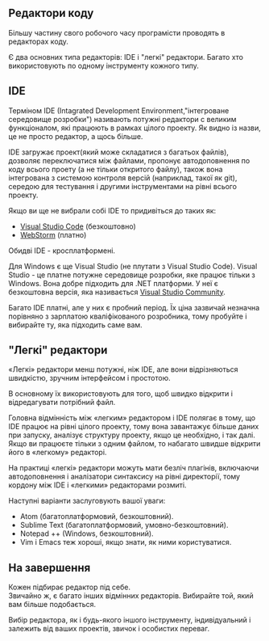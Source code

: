 ## Редактори коду
Більшу частину свого робочого часу програмісти проводять в редакторах коду.

Є два основних типа редакторів: IDE і "легкі" редактори. Багато хто використовують по одному інструменту кожного типу.
## IDE
Терміном IDE (Intagrated Development Environment,"інтегроване середовище розробки") називають потужні редактори с великим функціоналом, які працюють в рамках цілого проекту. Як видно із назви, це не просто редактор, а щось більше.

IDE загружає проект(який може складатися з багатьох файлів), дозволяє переключатися між файлами, пропонує автодоповнення по коду всього проету (а не тільки откритого файлу), також вона інтегрована з системою контроля версій (наприклад, такої як git), середою для тестування і другими інструментами на рівні всього проекту.

Якщо ви ще не вибрали собі IDE то придивіться до таких як:   
* [Visual Studio Code](https://visualstudio.microsoft.com/ru/) (безкоштовно)
* [WebStorm](https://www.jetbrains.com/ru-ru/webstorm/) (платно)

Обидві IDE - кросплатформені.

Для Windows є ще Visual Studio (не плутати з Visual Studio Code). Visual Studio - це платне потужне середовище розробки, яке працює тільки з Windows. Вона добре підходить для .NET платформи. У неї є безкоштовна версія, яка називається [Visual Studio Community](https://visualstudio.microsoft.com/ru/vs/community/).

Багато IDE платні, але у них є пробний період. Їх ціна зазвичай незначна порівняно з зарплатою кваліфікованого розробника, тому пробуйте і вибирайте ту, яка підходить саме вам.

## "Легкі" редактори
«Легкі» редактори менш потужні, ніж IDE, але вони відрізняються швидкістю, зручним інтерфейсом і простотою.

В основному їх використовують для того, щоб швидко відкрити і відредагувати потрібний файл.

Головна відмінність між «легким» редактором і IDE полягає в тому, що IDE працює на рівні цілого проекту, тому вона завантажує більше даних при запуску, аналізує структуру проекту, якщо це необхідно, і так далі. Якщо ви працюєте тільки з одним файлом, то набагато швидше відкрити його в «легкому» редакторі.

На практиці «легкі» редактори можуть мати безліч плагінів, включаючи автодоповнення і аналізатори синтаксису на рівні директорії, тому кордону між IDE і «легкими» редакторами розмиті.

Наступні варіанти заслуговують вашої уваги:

* Atom (багатоплатформовий, безкоштовний).
* Sublime Text (багатоплатформовий, умовно-безкоштовний).
* Notepad ++ (Windows, безкоштовний).
* Vim і Emacs теж хороші, якщо знати, як ними користуватися.

## На завершення
Кожен підбирає редактор під себе.  
Звичайно ж, є багато інших відмінних редакторів. Вибирайте той, який вам більше подобається.

Вибір редактора, як і будь-якого іншого інструменту, індивідуальний і залежить від ваших проектів, звичок і особистих переваг.
